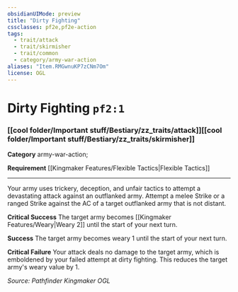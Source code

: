 ```yaml
---
obsidianUIMode: preview
title: "Dirty Fighting"
cssclasses: pf2e,pf2e-action
tags:
  - trait/attack
  - trait/skirmisher
  - trait/common
  - category/army-war-action
aliases: "Item.RMGwnuKP7zCNm7Om"
license: OGL
---
```

# Dirty Fighting `pf2:1`

### [[cool folder/Important stuff/Bestiary/zz_traits/attack]][[cool folder/Important stuff/Bestiary/zz_traits/skirmisher]]

**Category** army-war-action; 




**Requirement** [[Kingmaker Features/Flexible Tactics|Flexible Tactics]]

* * *

Your army uses trickery, deception, and unfair tactics to attempt a devastating attack against an outflanked army. Attempt a melee Strike or a ranged Strike against the AC of a target outflanked army that is not distant.

**Critical Success** The target army becomes [[Kingmaker Features/Weary|Weary 2]] until the start of your next turn.

**Success** The target army becomes weary 1 until the start of your next turn.

**Critical Failure** Your attack deals no damage to the target army, which is emboldened by your failed attempt at dirty fighting. This reduces the target army's weary value by 1.

*Source: Pathfinder Kingmaker*
*OGL*